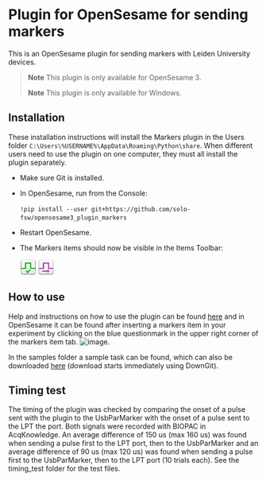 # Plugin for OpenSesame for sending markers
This is an OpenSesame plugin for sending markers with Leiden University devices. 

> **Note**
> This plugin is only available for OpenSesame 3.
> 
> **Note**
> This plugin is only available for Windows. 

## Installation
These installation instructions will install the Markers plugin in the Users folder `C:\Users\%USERNAME%\AppData\Roaming\Python\share`. When different users need to use the plugin on one computer, they must all install the plugin separately.

- Make sure Git is installed.

- In OpenSesame, run from the Console:

    `!pip install --user git+https://github.com/solo-fsw/opensesame3_plugin_markers`

- Restart OpenSesame. 

- The Markers items should now be visible in the Items Toolbar:

    ![markers_init](/opensesame_plugins/markers_init/markers_init_large.png)
    ![markers_send](/opensesame_plugins/markers_send/markers_send_large.png)

## How to use
Help and instructions on how to use the plugin can be found [here](https://github.com/solo-fsw/opensesame_plugin_markers/blob/main/opensesame_plugins/markers_init/markers_init.md) and in OpenSesame it can be found after inserting a markers item in your experiment by clicking on the blue questionmark in the upper right corner of the markers item tab. ![image](https://user-images.githubusercontent.com/56065641/217841460-634aee68-7b98-4154-8275-ac75337788e7.png).

In the samples folder a sample task can be found, which can also be downloaded [here](https://downgit.github.io/#/home?url=https://github.com/solo-fsw/opensesame_plugin_markers/tree/main/samples) (download starts immediately using DownGit).

## Timing test
The timing of the plugin was checked by comparing the onset of a pulse sent with the plugin to the UsbParMarker with the onset of a pulse sent to the LPT the port. Both signals were recorded with BIOPAC in AcqKnowledge. An average difference of 150 us (max 160 us) was found when sending a pulse first to the LPT port, then to the UsbParMarker and an average difference of 90 us (max 120 us) was found when sending a pulse first to the UsbParMarker, then to the LPT port (10 trials each). See the timing_test folder for the test files.


